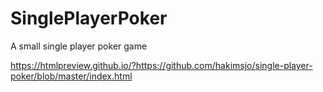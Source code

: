 # SinglePlayerPoker
A small single player poker game

https://htmlpreview.github.io/?https://github.com/hakimsjo/single-player-poker/blob/master/index.html
